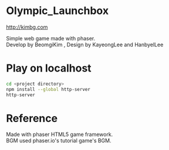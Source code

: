 # Olympic_Launchbox
http://kimbg.com

Simple web game made with phaser.<br>
Develop by BeomgiKim , Design by KayeongLee and HanbyelLee

# Play on localhost
```bash
cd <project directory>
npm install --global http-server
http-server
```

# Reference
Made with phaser HTML5 game framework.<br>
BGM used phaser.io's tutorial game's BGM.
